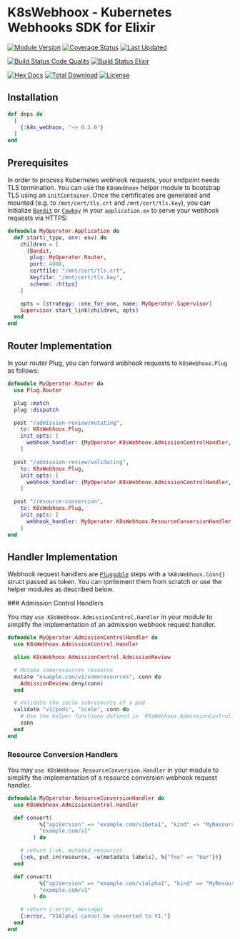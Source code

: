 # K8sWebhoox - Kubernetes Webhooks SDK for Elixir

[![Module Version](https://img.shields.io/hexpm/v/k8s_webhoox.svg)](https://hex.pm/packages/k8s_webhoox)
[![Coverage Status](https://coveralls.io/repos/github/mruoss/k8s_webhoox/badge.svg?branch=main)](https://coveralls.io/github/mruoss/k8s_webhoox?branch=main)
[![Last Updated](https://img.shields.io/github/last-commit/mruoss/k8s_webhoox.svg)](https://github.com/mruoss/k8s_webhoox/commits/main)

[![Build Status Code Qualits](https://github.com/mruoss/k8s_webhoox/actions/workflows/code_quality.yaml/badge.svg)](https://github.com/mruoss/k8s_webhoox/actions/workflows/code_quality.yaml)
[![Build Status Elixir](https://github.com/mruoss/k8s_webhoox/actions/workflows/elixir_matrix.yaml/badge.svg)](https://github.com/mruoss/k8s_webhoox/actions/workflows/elixir_matrix.yaml)

[![Hex Docs](https://img.shields.io/badge/hex-docs-lightgreen.svg)](https://hexdocs.pm/k8s_webhoox/)
[![Total Download](https://img.shields.io/hexpm/dt/k8s_webhoox.svg)](https://hex.pm/packages/k8s_webhoox)
[![License](https://img.shields.io/hexpm/l/k8s_webhoox.svg)](https://github.com/mruoss/k8s_webhoox/blob/main/LICENSE)

## Installation

```elixir
def deps do
  [
    {:k8s_webhoox, "~> 0.2.0"}
  ]
end
```

## Prerequisites

In order to process Kubernetes webhook requests, your endpoint needs TLS
termination. You can use the `K8sWebhoox` helper module to bootstrap TLS using
an `initContainer`. Once the certificates are generated and mounted (e.g. to
`/mnt/cert/tls.crt` and `/mnt/cert/tls.key`), you can initialize
[`Bandit`](https://github.com/mtrudel/bandit) or
[`Cowboy`](https://github.com/ninenines/cowboy) in your `application.ex` to
serve your webhook requests via HTTPS:

```elixir
defmodule MyOperator.Application do
  def start(_type, env: env) do
    children = [
      {Bandit,
       plug: MyOperator.Router,
       port: 4000,
       certfile: "/mnt/cert/tls.crt",
       keyfile: "/mnt/cert/tls.key",
       scheme: :https}
    ]

    opts = [strategy: :one_for_one, name: MyOperator.Supervisor]
    Supervisor.start_link(children, opts)
  end
end
```

## Router Implementation

In your router Plug, you can forward webhook requests to `K8sWebhoox.Plug` as
follows:

```elixir
defmodule MyOperator.Router do
  use Plug.Router

  plug :match
  plug :dispatch

  post "/admission-review/mutating",
    to: K8sWebhoox.Plug,
    init_opts: [
      webhook_handler: {MyOperator.K8sWebhoox.AdmissionControlHandler, webhook_type: :mutating}
    ]

  post "/admission-review/validating",
    to: K8sWebhoox.Plug,
    init_opts: [
      webhook_handler: {MyOperator.K8sWebhoox.AdmissionControlHandler, webhook_type: :validating}
    ]

  post "/resource-conversion",
    to: K8sWebhoox.Plug,
    init_opts: [
      webhook_handler: MyOperator.K8sWebhoox.ResourceConversionHandler
    ]
end
```

## Handler Implementation

Webhook request handlers are [`Pluggable`](https://hex.pm/packages/pluggable)
steps with a `%K8sWebhoox.Conn{}` struct passed as token. You can ipmlement
them from scratch or use the helper modules as described below.

### Admission Control Handlers

You may `use K8sWebhoox.AdmissionControl.Handler` in your module to simplify
the implementation of an admission webhook request handler.

```elixir
defmodule MyOperator.AdmissionControlHandler do
  use K8sWebhoox.AdmissionControl.Handler

  alias K8sWebhoox.AdmissionControl.AdmissionReview

  # Mutate someresources resource
  mutate "example.com/v1/someresources", conn do
    AdmissionReview.deny(conn)
  end

  # Validate the sacle subresource of a pod
  validate "v1/pods", "scale", conn do
    # Use the helper functions defined in `K8sWebhoox.AdmissionControl.AdmissionReview`.
    conn
  end
end
```

### Resource Conversion Handlers

You may `use K8sWebhoox.ResourceConversion.Handler` in your module to simplify
the implementation of a resource conversion webhook request handler.

```elixir
defmodule MyOperator.ResourceConversionHandler do
  use K8sWebhoox.AdmissionControl.Handler

  def convert(
          %{"apiVersion" => "example.com/v1beta1", "kind" => "MyResource"} = resource,
          "example.com/v1"
        ) do

    # return {:ok, mutated_resource}
    {:ok, put_in(resource, ~w(metadata labels), %{"foo" => "bar"})}
  end

  def convert(
          %{"apiVersion" => "example.com/v1alpha1", "kind" => "MyResource"} = resource,
          "example.com/v1"
        ) do

    # return {:error, message}
    {:error, "V1Alpha1 cannot be converted to V1."}
  end
end
```
